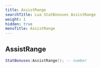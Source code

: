 ```yaml
---
title: AssistRange
searchTitle: Lua StatBonuses AssistRange
weight: 1
hidden: true
menuTitle: AssistRange
---
```

## AssistRange
```lua
StatBonuses:AssistRange(); -- number
```